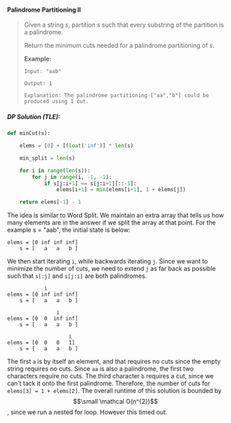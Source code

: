 #### Palindrome Partitioning II

> Given a string _s_, partition _s_ such that every substring of the partition is a palindrome.
>
> Return the minimum cuts needed for a palindrome partitioning of _s_.
>
> **Example:**
>
> ```
> Input: "aab"
>
> Output: 1
>
> Explanation: The palindrome partitioning ["aa","b"] could be produced using 1 cut.
> ```

##### DP Solution \(TLE\):

```py
def minCut(s):

    elems = [0] + [float('inf')] * len(s)

    min_split = len(s)

    for i in range(len(s)):
        for j in range(i, -1, -1):       
            if s[j:i+1] == s[j:i+1][::-1]:                
                elems[i+1] = min(elems[i+1], 1 + elems[j])

    return elems[-1] - 1
```

The idea is similar to Word Split. We maintain an extra array that tells us how many elements are in the answer if we split the array at that point. For the example s = "aab", the initial state is below:

```
elems = [0 inf inf inf]
    s = [   a   a   b ] 
```

We then start iterating `i`, while backwards iterating `j`. Since we want to minimize the number of cuts, we need to extend `j` as far back as possible such that `s[:j]` and `s[j:i]` are both palindromes. 

```
            i
elems = [0 inf inf inf]
    s = [   a   a   b ] 
    
                i
elems = [0  0  inf inf]
    s = [   a   a   b ]
    
                    i
elems = [0  0   0   1]
    s = [   a   a   b ]
```

The first `a` is by itself an element, and that requires no cuts since the empty string requires no cuts. Since `aa` is also a palindrome, the first two characters require no cuts. The third character `b` requires a cut, since we can't tack it onto the first palindrome. Therefore, the number of cuts for `elems[3] = 1 + elems[2]`. The overall runtime of this solution is bounded by $$\small \mathcal O(n^{2})$$, since we run a nested for loop. However this timed out. 



